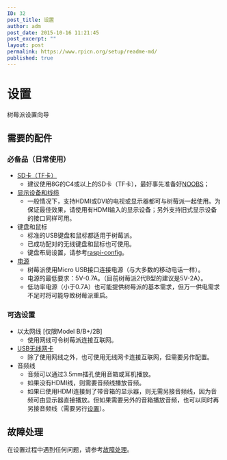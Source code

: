 ```yaml
---
ID: 32
post_title: 设置
author: adm
post_date: 2015-10-16 11:21:45
post_excerpt: ""
layout: post
permalink: https://www.rpicn.org/setup/readme-md/
published: true
---
```

# 设置

树莓派设置向导

## 需要的配件

### 必备品（日常使用）

- [SD卡（TF卡）](../installation/sd-cards.md)
    - 建议使用8G的C4或以上的SD卡（TF卡），最好事先准备好[NOOBS](../installation/noobs.md)；
- [显示设备和线缆](monitor-connection.md)
    - 一般情况下，支持HDMI或DVI的电视或显示器都可与树莓派一起使用。为保证最佳效果，请使用有HDMI输入的显示设备；另外支持旧式显示设备的接口同样可用。
- 键盘和鼠标
    - 标准的USB键盘和鼠标都适用于树莓派。
    - 已成功配对的无线键盘和鼠标也可使用。
    - 键盘布局设置，请参考[raspi-config](../configuration/raspi-config.md)。
- [电源](../hardware/raspberrypi/power/README.md)
    - 树莓派使用Micro USB接口连接电源（与大多数的移动电话一样）。
    - 电源的最低要求：5V-0.7A。（目前树莓派2代B型的建议是5V-2A）。
    - 低功率电源（小于0.7A）也可能提供树莓派的基本需求，但万一供电需求不足时将可能导致树莓派重启。

### 可选设置

- 以太网线 [仅限Model B/B+/2B]
    - 使用网线可令树莓派连接互联网。
- [USB无线网卡](../configuration/wireless/README.md)
    - 除了使用网线之外，也可使用无线网卡连接互联网，但需要另作配置。	
- 音频线
    - 音频可以通过3.5mm插孔使用音箱或耳机播放。
    - 如果没有HDMI线，则需要音频线播放音频。
    - 如果已使用HDMI连接到了带音箱的显示器，则无需另接音频线，因为音频可由显示器直接播放。但如果需要另外的音箱播放音频，也可以同时再另接音频线（需要另行[设置](../configuration/audio-config.md)）。

## 故障处理

在设置过程中遇到任何问题，请参考[故障处理](../troubleshooting/README.md)。
